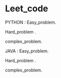 





# Leet_code
PYTHON :
  Easy_problem.
  
  Hard_problem .
  
  complex_problem.

JAVA :
 Easy_problem.
  
  Hard_problem .
  
  complex_problem.


